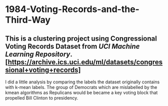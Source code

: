 # 1984-Voting-Records-and-the-Third-Way
This is a clustering project using Congressional Voting Records Dataset from _UCI Machine Learning Repository_.[https://archive.ics.uci.edu/ml/datasets/congressional+voting+records]
----
I did a little analysis by comparing the labels the dataset originally contains with k-mean labels. The group of Democrats which are mislabelled by the kmean algorithms as Repulicans would be became a key voting block that propelled  Bill Clinton to presidency.  
